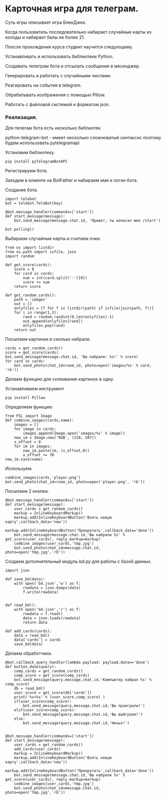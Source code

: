 # Карточная игра для телеграм.

Суть игры описывает игра БлекДжек.

Когда пользователь последовательно набирает случайные карты из колоды и набирает балы не более 21. 

Поосле прохождения курса студент научится следующему.

Устанавливать и использовать библиотеки Python.

Создавать телеграм бота и отсылать сообщения в месенджер.

Генерировать и работать с случайными числами.

Реагировать на события в telegram.

Обрабатывать изображения с помощью Pillow.

Работать с файловой системой и форматом json.

### Реализация.

Для телегам бота есть несколько библиотек.

python-telegram-bot - имеет несколько сложноватый синтаксис поэтому будем использовать pytelegramapi 
      
Установим библиотеку.

    pip install pyTelegramBotAPI

Регистрируем бота.

Заходим в клиенте на BotFather и набираем имя и логин бота.



Создание бота.

    import telebot
    bot = telebot.TeleBot(key)

    @bot.message_handler(commands=['start'])
    def start_message(message):
        bot.send_message(message.chat.id, 'Привет, ты написал мне /start')

    bot.polling()

Выбираем случайные карты и считаем очки.

    from os import listdir
    from os.path import isfile, join
    import random

    def get_score(cards):
        score = 0
        for card in cards:
            num = int(card.split('-')[0])
            score += num
        return score

    def get_random_cards():
        path = 'images'
        out = []
        onlyfiles = [f for f in listdir(path) if isfile(join(path, f))]
        for i in range(1,3):
            rand = random.randint(0,len(onlyfiles)-1)
            out.append(onlyfiles[rand])
            onlyfiles.pop(rand)
        return out

Посылаем картинки и сколько набрали.

    cards = get_random_cards()
    score = get_score(cards)
    bot.send_message(message.chat.id, 'Вы набрали: %s!' % score)
    for card in cards:
        bot.send_photo(chat_id=room_id, photo=open('images/%s' % card, 'rb'))

Делаем функцию для склеивания картинок в одну.

Устанавливаем инструмент

    pip install Pillow

Определяем функцию

    from PIL import Image
    def combine_images(cards,name):
        images = []
        for image in cards:
            images.append(Image.open('images/%s' % image))
        new_im = Image.new('RGB', (210, 107))
        x_offset = 0
        for im in images:
            new_im.paste(im, (x_offset,0))
            x_offset += 70
    new_im.save(name)

Используем.

    combine_images(cards,'player.png')
    bot.send_photo(chat_id=room_id, photo=open('player.png', 'rb'))

Посылаем 2 кнопки.


    @bot.message_handler(commands=['start'])
    def start_message(message):
        user_cards = get_random_cards()
        markup = InlineKeyboardMarkup()
        markup.add(InlineKeyboardButton('Взять новую карту',callback_data='new'))
        markup.add(InlineKeyboardButton('Прекратить',callback_data='done'))
        bot.send_message(message.chat.id,'Вы набрали %s' % get_score(user_cards), reply_markup=markup)
        combine_images(user_cards,'tmp.jpg')
        bot.send_photo(chat_id=message.chat.id, photo=open('tmp.jpg','rb'))

Создаем дополнительный модуль bd.py для работы с базой данных.


    import json

    def save_bd(data):
        with open('bd.json','w') as f:
            rowdata = json.dumps(data)
            f.write(rowdata)


    def read_bd():
        with open('bd.json','r') as f:
            rowdata = f.read()
            data = json.loads(rowdata)
            return data

    def add_cards(cards):
        data = read_bd()
        data['cards'] = cards
        save_bd(data)



Делаем обработчики.

    @bot.callback_query_handler(lambda payload: payload.data=='done')
    def button_done(query):
        comp_cards = get_random_cards()
        comp_score = get_score(comp_cards)
        bot.send_message(query.message.chat.id,'Компьютер набрал %s' % comp_score)
        db = read_bd()
        user_score = get_score(db['cards'])
        print('%s<%s' % (user_score,comp_score) )
        if(user_score<comp_score):
            bot.send_message(query.message.chat.id,'Вы проиграли!')
        elif(user_score>comp_score):
            bot.send_message(query.message.chat.id,'Вы выйграли!')
        else:
            bot.send_message(query.message.chat.id,'Ничья!')


    @bot.message_handler(commands=['start'])
    def start_message(message):
        user_cards = get_random_cards()
        add_cards(user_cards)
        markup = InlineKeyboardMarkup()
        markup.add(InlineKeyboardButton('Взять новую карту',callback_data='new'))
        markup.add(InlineKeyboardButton('Прекратить',callback_data='done'))
        bot.send_message(message.chat.id,'Вы набрали %s' % get_score(user_cards), reply_markup=markup)
        combine_images(user_cards,'tmp.jpg')
        bot.send_photo(chat_id=message.chat.id, photo=open('tmp.jpg','rb'))



